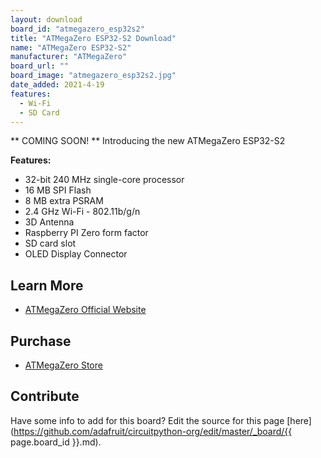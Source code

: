 ```yaml
---
layout: download
board_id: "atmegazero_esp32s2"
title: "ATMegaZero ESP32-S2 Download"
name: "ATMegaZero ESP32-S2"
manufacturer: "ATMegaZero"
board_url: ""
board_image: "atmegazero_esp32s2.jpg"
date_added: 2021-4-19
features:
  - Wi-Fi
  - SD Card
---
```


** COMING SOON! **
Introducing the new ATMegaZero ESP32-S2 

**Features:**
 - 32-bit 240 MHz single-core processor 
 - 16 MB SPI Flash
 - 8 MB extra PSRAM
 - 2.4 GHz Wi-Fi - 802.11b/g/n
 - 3D Antenna
 - Raspberry PI Zero form factor
 - SD card slot
 - OLED Display Connector

## Learn More

* [ATMegaZero Official Website](https://www.atmegazero.com)

## Purchase
* [ATMegaZero Store](https://shop.atmegazero.com)

## Contribute

Have some info to add for this board? Edit the source for this page [here](https://github.com/adafruit/circuitpython-org/edit/master/_board/{{ page.board_id }}.md).
